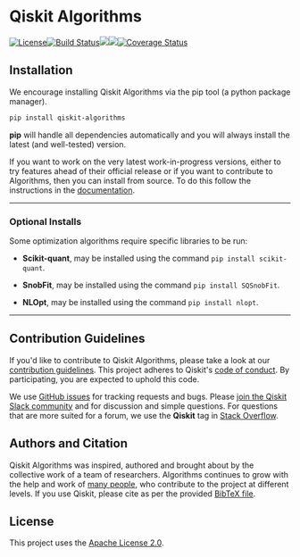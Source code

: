 # Qiskit Algorithms

[![License](https://img.shields.io/github/license/qiskit-community/qiskit-algorithms.svg?style=popout-square)](https://opensource.org/licenses/Apache-2.0)<!--- long-description-skip-begin -->[![Build Status](https://github.com/qiskit-community/qiskit-algorithms/workflows/Algorithms%20Unit%20Tests/badge.svg?branch=main)](https://github.com/qiskit-community/qiskit-algorithms/actions?query=workflow%3A"Algorithms%20Unit%20Tests"+branch%3Amain+event%3Apush)[![](https://img.shields.io/github/release/qiskit-community/qiskit-algorithms.svg?style=popout-square)](https://github.com/qiskit-community/qiskit-algorithms/releases)[![](https://img.shields.io/pypi/dm/qiskit-algorithms.svg?style=popout-square)](https://pypi.org/project/qiskit-algorithms/)[![Coverage Status](https://coveralls.io/repos/github/qiskit-community/qiskit-algorithms/badge.svg?branch=main)](https://coveralls.io/github/qiskit-community/qiskit-algorithms?branch=main)<!--- long-description-skip-end -->

## Installation

We encourage installing Qiskit Algorithms via the pip tool (a python package manager).

```bash
pip install qiskit-algorithms
```

**pip** will handle all dependencies automatically and you will always install the latest
(and well-tested) version.

If you want to work on the very latest work-in-progress versions, either to try features ahead of
their official release or if you want to contribute to Algorithms, then you can install from source.
To do this follow the instructions in the
 [documentation](https://qiskit-community.github.io/qiskit-algorithms/getting_started.html#installation).


----------------------------------------------------------------------------------------------------

### Optional Installs

Some optimization algorithms require specific libraries to be run:

* **Scikit-quant**, may be installed using the command `pip install scikit-quant`.

* **SnobFit**, may be installed using the command `pip install SQSnobFit`.

* **NLOpt**, may be installed using the command `pip install nlopt`.

[//]: # (### Creating Your First Algorithm in Qiskit)

[//]: # (### Further examples)

----------------------------------------------------------------------------------------------------

## Contribution Guidelines

If you'd like to contribute to Qiskit Algorithms, please take a look at our
[contribution guidelines](https://github.com/qiskit-community/qiskit-algorithms/blob/main/CONTRIBUTING.md).
This project adheres to Qiskit's [code of conduct](https://github.com/qiskit-community/qiskit-algorithms/blob/main/CODE_OF_CONDUCT.md).
By participating, you are expected to uphold this code.

We use [GitHub issues](https://github.com/qiskit-community/qiskit-algorithms/issues) for tracking requests and bugs. Please
[join the Qiskit Slack community](https://qisk.it/join-slack)
and for discussion and simple questions.
For questions that are more suited for a forum, we use the **Qiskit** tag in [Stack Overflow](https://stackoverflow.com/questions/tagged/qiskit).

## Authors and Citation

Qiskit Algorithms was inspired, authored and brought about by the collective work of a team of researchers.
Algorithms continues to grow with the help and work of
[many people](https://github.com/qiskit-community/qiskit-algorithms/graphs/contributors), who contribute
to the project at different levels.
If you use Qiskit, please cite as per the provided
[BibTeX file](https://github.com/Qiskit/qiskit/blob/main/CITATION.bib).

## License

This project uses the [Apache License 2.0](https://github.com/qiskit-community/qiskit-algorithms/blob/main/LICENSE.txt).

